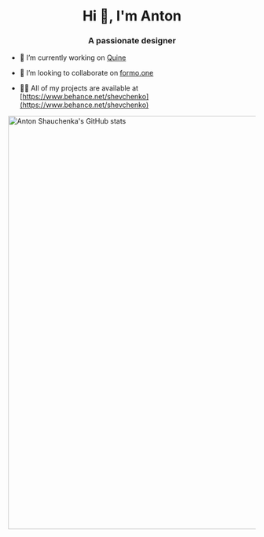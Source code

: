 <h1 align="center">Hi 👋, I'm Anton</h1>
<h3 align="center">A passionate designer</h3>

- 🔭 I’m currently working on [Quine](https://quine.sh)

- 👯 I’m looking to collaborate on [formo.one](https://formo.one)

- 👨‍💻 All of my projects are available at [https://www.behance.net/shevchenko](https://www.behance.net/shevchenko)

<a href="https://quine.sh/profile/toha"><img src="https://stats.quine.sh/toha/github" alt="Anton Shauchenka's GitHub stats" width="840px"></a>
